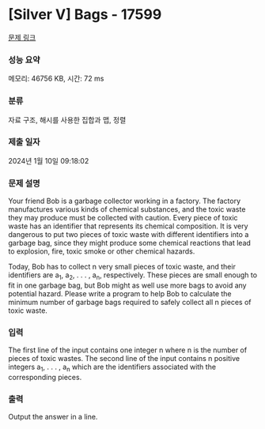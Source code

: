 # [Silver V] Bags - 17599 

[문제 링크](https://www.acmicpc.net/problem/17599) 

### 성능 요약

메모리: 46756 KB, 시간: 72 ms

### 분류

자료 구조, 해시를 사용한 집합과 맵, 정렬

### 제출 일자

2024년 1월 10일 09:18:02

### 문제 설명

<p>Your friend Bob is a garbage collector working in a factory. The factory manufactures various kinds of chemical substances, and the toxic waste they may produce must be collected with caution. Every piece of toxic waste has an identifier that represents its chemical composition. It is very dangerous to put two pieces of toxic waste with different identifiers into a garbage bag, since they might produce some chemical reactions that lead to explosion, fire, toxic smoke or other chemical hazards.</p>

<p>Today, Bob has to collect n very small pieces of toxic waste, and their identifiers are a<sub>1</sub>, a<sub>2</sub>, . . . , a<sub>n</sub>, respectively. These pieces are small enough to fit in one garbage bag, but Bob might as well use more bags to avoid any potential hazard. Please write a program to help Bob to calculate the minimum number of garbage bags required to safely collect all n pieces of toxic waste.</p>

### 입력 

 <p>The first line of the input contains one integer n where n is the number of pieces of toxic wastes. The second line of the input contains n positive integers a<sub>1</sub>, . . . , a<sub>n</sub> which are the identifiers associated with the corresponding pieces.</p>

### 출력 

 <p>Output the answer in a line.</p>

